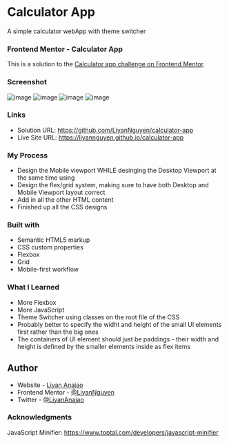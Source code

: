 # Calculator App
 A simple calculator webApp with theme switcher

### Frontend Mentor - Calculator App
This is a solution to the [Calculator app challenge on Frontend Mentor](https://www.frontendmentor.io/challenges/calculator-app-9lteq5N29).

### Screenshot
![image](https://user-images.githubusercontent.com/50958126/195990213-1623a08b-106d-4ad8-bda6-3bd0deeefcec.png)
![image](https://user-images.githubusercontent.com/50958126/195990224-6cc04a10-655d-4ec5-91ec-7b1a68e219c8.png)
![image](https://user-images.githubusercontent.com/50958126/195990236-17711c37-933d-430d-8ee2-4d7fae6672c4.png)
![image](https://user-images.githubusercontent.com/50958126/195990273-3ec530ff-3e24-47ec-9181-a02e985a8c09.png)


### Links
- Solution URL: https://github.com/LiyanNguyen/calculator-app
- Live Site URL: https://liyannguyen.github.io/calculator-app

### My Process
- Design the Mobile viewport WHILE desinging the Desktop Viewport at the same time using
- Design the flex/grid system, making sure to have both Desktop and Mobile Viewport layout correct
- Add in all the other HTML content
- Finished up all the CSS designs

### Built with
- Semantic HTML5 markup
- CSS custom properties
- Flexbox
- Grid
- Mobile-first workflow

### What I Learned
- More Flexbox
- More JavaScript
- Theme Switcher using classes on the root file of the CSS
- Probably better to specify the widht and height of the small UI elements first rather than the big ones
- The containers of UI element should just be paddings - their width and height is defined by the smaller elements inside as flex items

## Author
- Website - [Liyan Anajao](https://liyannguyen.github.io/Portfolio)
- Frontend Mentor - [@LiyanNguyen](https://frontendmentor.io/profile/LiyanNguyen)
- Twitter - [@LiyanAnajao](https://twitter.com/LiyanAnajao)

### Acknowledgments
JavaScript Minifier:
https://www.toptal.com/developers/javascript-minifier